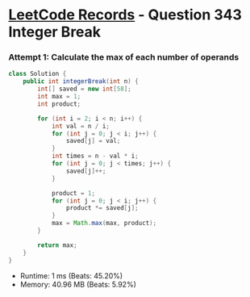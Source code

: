 # [LeetCode Records](../README.md) - Question 343 Integer Break

### Attempt 1: Calculate the max of each number of operands
```java
class Solution {
    public int integerBreak(int n) {
        int[] saved = new int[58];
        int max = 1;
        int product;

        for (int i = 2; i < n; i++) {
            int val = n / i;
            for (int j = 0; j < i; j++) {
                saved[j] = val;
            }
            int times = n - val * i;
            for (int j = 0; j < times; j++) {
                saved[j]++;
            }

            product = 1;
            for (int j = 0; j < i; j++) {
                product *= saved[j];
            }
            max = Math.max(max, product);
        }

        return max;
    }
}
```
- Runtime: 1 ms (Beats: 45.20%)
- Memory: 40.96 MB (Beats: 5.92%)

<br>
